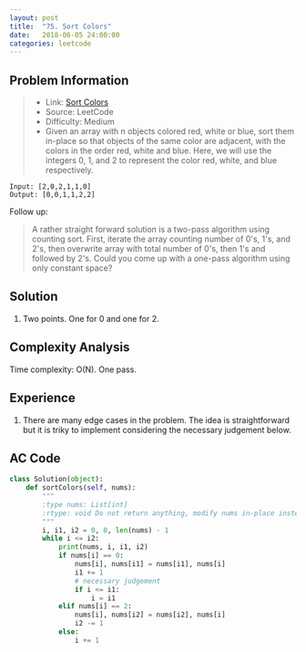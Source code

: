 ```yaml
---
layout: post
title:  "75. Sort Colors"
date:   2018-06-05 24:00:00
categories: leetcode
---
```



## Problem Information

> * Link: [Sort Colors](https://leetcode.com/problems/sort-colors/description/)
> * Source: LeetCode
> * Difficulty: Medium
> * Given an array with n objects colored red, white or blue, sort them in-place so that objects of the same color are adjacent, with the colors in the order red, white and blue. Here, we will use the integers 0, 1, and 2 to represent the color red, white, and blue respectively.


```
Input: [2,0,2,1,1,0]
Output: [0,0,1,1,2,2]
```

Follow up:

> A rather straight forward solution is a two-pass algorithm using counting sort.
First, iterate the array counting number of 0's, 1's, and 2's, then overwrite array with total number of 0's, then 1's and followed by 2's.
> Could you come up with a one-pass algorithm using only constant space?

## Solution
1. Two points. One for 0 and one for 2.

## Complexity Analysis
Time complexity: O(N). One pass.

## Experience
1. There are many edge cases in the problem. The idea is straightforward but it is triky to implement considering the necessary judgement below.

## AC Code

``` python
class Solution(object):
    def sortColors(self, nums):
        """
        :type nums: List[int]
        :rtype: void Do not return anything, modify nums in-place instead.
        """
        i, i1, i2 = 0, 0, len(nums) - 1
        while i <= i2:
            print(nums, i, i1, i2)
            if nums[i] == 0:
                nums[i], nums[i1] = nums[i1], nums[i]
                i1 += 1
                # necessary judgement
                if i <= i1:
                    i = i1
            elif nums[i] == 2:
                nums[i], nums[i2] = nums[i2], nums[i]
                i2 -= 1
            else:
                i += 1
```



[jekyll-docs]: https://jekyllrb.com/docs/home
[jekyll-gh]:   https://github.com/jekyll/jekyll
[jekyll-talk]: https://talk.jekyllrb.com/

